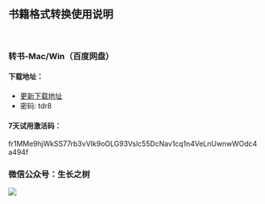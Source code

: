 
## 书籍格式转换使用说明
<br>

### 转书-Mac/Win（百度网盘）

#### 下载地址：
- [更新下载地址]( https://pan.baidu.com/s/1NWA4gAun6jSfyvDueXg6Gw)
- 密码: tdr8

#### 7天试用激活码：
<g>fr1MMe9hjWkSS77rb3vVIk9oOLG93Vslc55DcNav1cq1n4VeLnUwnwWOdc4a494f

### 微信公众号：生长之树
![](https://jasonmin.github.io/newsky/assets/qrcode_for.jpg)



<head>
    <link rel="stylesheet" type="text/css" href="../style/style.css">
</head>